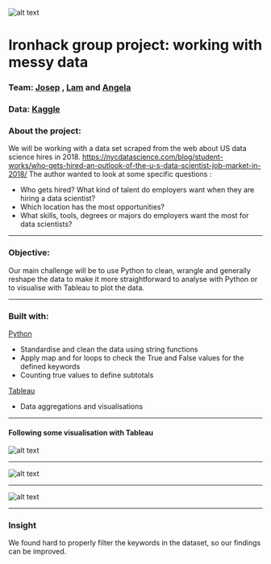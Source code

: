 ![alt text](https://github.com/newgala/IronAngela/blob/main/logo-ironhack-blue.png)
# Ironhack group project: working with messy data
### Team: [Josep](https://github.com/newgala) , [Lam](https://github.com/newgala) and [Angela](https://github.com/newgala)
### Data: [Kaggle](https://www.kaggle.com/sl6149/data-scientist-job-market-in-the-us?select=alldata.csv)

### About the project:
We will be working with a data set scraped from the web about US data science hires in 2018.
<https://nycdatascience.com/blog/student-works/who-gets-hired-an-outlook-of-the-u-s-data-scientist-job-market-in-2018/>
The author wanted to look at some specific questions :
* Who gets hired? What kind of talent do employers want when they are hiring a data scientist?
* Which location has the most opportunities?
* What skills, tools, degrees or majors do employers want the most for data scientists?
***
### Objective:
Our main challenge will be to use Python to clean, wrangle and generally reshape the data to make it more straightforward to analyse with Python or to visualise with Tableau to plot the data.
***
### Built with:
 [Python](https://www.python.org/)
* Standardise and clean the data using string functions
* Apply map and for loops to check the True and False values for the defined keywords
* Counting true values to define subtotals

[Tableau](https://www.tableau.com/)
* Data aggregations and visualisations 
***
#### Following some visualisation with Tableau

![alt text](https://github.com/newgala/IronAngela/blob/main/Readme%20pic/1.png)
***
![alt text](https://github.com/newgala/IronAngela/blob/main/Readme%20pic/2.png)
***
![alt text](https://github.com/newgala/IronAngela/blob/main/Readme%20pic/3.png)
***

### Insight
We found hard to properly filter the keywords in the dataset, so our findings can be improved.
